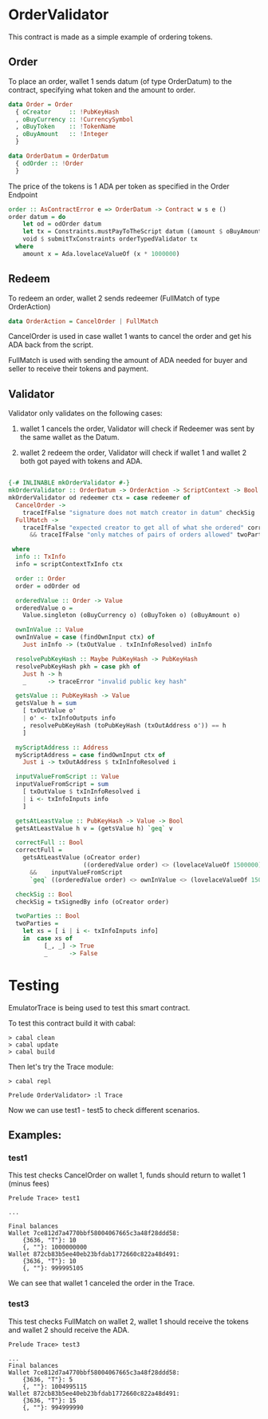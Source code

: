 # OrderValidator

This contract is made as a simple example of ordering tokens.

## Order

To place an order, wallet 1 sends datum (of type OrderDatum) to the contract, specifying what token and the amount to order. 

``` Haskell
data Order = Order
  { oCreator     :: !PubKeyHash
  , oBuyCurrency :: !CurrencySymbol
  , oBuyToken    :: !TokenName
  , oBuyAmount   :: !Integer
  }

data OrderDatum = OrderDatum
  { odOrder :: !Order
  }

```

The price of the tokens is 1 ADA per token as specified in the Order Endpoint 

```Haskell 
order :: AsContractError e => OrderDatum -> Contract w s e ()
order datum = do
    let od = odOrder datum
    let tx = Constraints.mustPayToTheScript datum ((amount $ oBuyAmount od) <> (lovelaceValueOf 3000000))
    void $ submitTxConstraints orderTypedValidator tx
  where
    amount x = Ada.lovelaceValueOf (x * 1000000)
```

## Redeem

To redeem an order, wallet 2 sends redeemer (FullMatch of type OrderAction)

```Haskell
data OrderAction = CancelOrder | FullMatch 
```

CancelOrder is used in case wallet 1 wants to cancel the order and get his ADA back from the script.

FullMatch is used with sending the amount of ADA needed for buyer and seller to receive their tokens and payment.


## Validator

Validator only validates on the following cases:

1. wallet 1 cancels the order, Validator will check if Redeemer was sent by the same wallet as the Datum.

2. wallet 2 redeem the order, Validator will check if wallet 1 and wallet 2 both got payed with tokens and ADA.

```Haskell

{-# INLINABLE mkOrderValidator #-}
mkOrderValidator :: OrderDatum -> OrderAction -> ScriptContext -> Bool
mkOrderValidator od redeemer ctx = case redeemer of
  CancelOrder ->
    traceIfFalse "signature does not match creator in datum" checkSig
  FullMatch ->
    traceIfFalse "expected creator to get all of what she ordered" correctFull
      && traceIfFalse "only matches of pairs of orders allowed" twoParties

 where
  info :: TxInfo
  info = scriptContextTxInfo ctx

  order :: Order
  order = odOrder od

  orderedValue :: Order -> Value
  orderedValue o =
    Value.singleton (oBuyCurrency o) (oBuyToken o) (oBuyAmount o)

  ownInValue :: Value
  ownInValue = case (findOwnInput ctx) of
    Just inInfo -> (txOutValue . txInInfoResolved) inInfo

  resolvePubKeyHash :: Maybe PubKeyHash -> PubKeyHash
  resolvePubKeyHash pkh = case pkh of
    Just h -> h
    _      -> traceError "invalid public key hash"

  getsValue :: PubKeyHash -> Value
  getsValue h = sum
    [ txOutValue o'
    | o' <- txInfoOutputs info
    , resolvePubKeyHash (toPubKeyHash (txOutAddress o')) == h
    ]

  myScriptAddress :: Address
  myScriptAddress = case findOwnInput ctx of
    Just i -> txOutAddress $ txInInfoResolved i

  inputValueFromScript :: Value
  inputValueFromScript = sum
    [ txOutValue $ txInInfoResolved i
    | i <- txInfoInputs info
    ]

  getsAtLeastValue :: PubKeyHash -> Value -> Bool
  getsAtLeastValue h v = (getsValue h) `geq` v

  correctFull :: Bool
  correctFull =
    getsAtLeastValue (oCreator order)
                     ((orderedValue order) <> (lovelaceValueOf 1500000))
      &&    inputValueFromScript
      `geq` ((orderedValue order) <> ownInValue <> (lovelaceValueOf 1500000))

  checkSig :: Bool
  checkSig = txSignedBy info (oCreator order)

  twoParties :: Bool
  twoParties =
    let xs = [ i | i <- txInfoInputs info]
    in  case xs of
          [_, _] -> True
          _      -> False
```

# Testing

EmulatorTrace is being used to test this smart contract.

To test this contract build it with cabal:

```
> cabal clean
> cabal update
> cabal build
```

Then let's try the Trace module:

```
> cabal repl

Prelude OrderValidator> :l Trace
```

Now we can use test1 - test5 to check different scenarios.

## Examples:

### test1

This test checks CancelOrder on wallet 1, funds should return to wallet 1 (minus fees)

``` 
Prelude Trace> test1

...

Final balances
Wallet 7ce812d7a4770bbf58004067665c3a48f28ddd58: 
    {3636, "T"}: 10
    {, ""}: 1000000000
Wallet 872cb83b5ee40eb23bfdab1772660c822a48d491: 
    {3636, "T"}: 10
    {, ""}: 999995105
```

We can see that wallet 1 canceled the order in the Trace.

### test3 

This test checks FullMatch on wallet 2, wallet 1 should receive the tokens and wallet 2 should receive the ADA.

```
Prelude Trace> test3

...
Final balances
Wallet 7ce812d7a4770bbf58004067665c3a48f28ddd58: 
    {3636, "T"}: 5
    {, ""}: 1004995115
Wallet 872cb83b5ee40eb23bfdab1772660c822a48d491: 
    {3636, "T"}: 15
    {, ""}: 994999990
```



